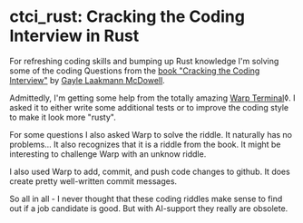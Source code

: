 # ctci_rust: Cracking the Coding Interview in Rust

For refreshing coding skills and bumping up Rust knowledge I'm solving some of the coding Questions from the [book "Cracking the Coding Interview"](https://www.crackingthecodinginterview.com/) by [Gayle Laakmann McDowell](https://www.crackingthecodinginterview.com/author.html).

Admittedly, I'm getting some help from the totally amazing [Warp Terminal](https://www.warp.dev/)◊. I asked it to either write some additional tests or to improve the coding style to make it look more "rusty".

For some questions I also asked Warp to solve the riddle. It naturally has no problems... It also recognizes that it is a riddle from the book. It might be interesting to challenge Warp with an unknow riddle.

I also used Warp to add, commit, and push code changes to github. It does create pretty well-written commit messages.

So all in all - I never thought that these coding riddles make sense to find out if a job candidate is good. But with AI-support they really are obsolete.

